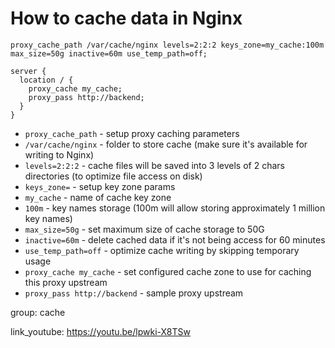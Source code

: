 # How to cache data in Nginx

```nginx
proxy_cache_path /var/cache/nginx levels=2:2:2 keys_zone=my_cache:100m max_size=50g inactive=60m use_temp_path=off;

server {
  location / {
    proxy_cache my_cache;
    proxy_pass http://backend;
  }
}
```

- `proxy_cache_path` - setup proxy caching parameters
- `/var/cache/nginx` - folder to store cache (make sure it's available for writing to Nginx)
- `levels=2:2:2` - cache files will be saved into 3 levels of 2 chars directories (to optimize file access on disk)
- `keys_zone=` - setup key zone params
- `my_cache` - name of cache key zone
- `100m` - key names storage (100m will allow storing approximately 1 million key names)
- `max_size=50g` - set maximum size of cache storage to 50G
- `inactive=60m` - delete cached data if it's not being access for 60 minutes
- `use_temp_path=off` - optimize cache writing by skipping temporary usage
- `proxy_cache my_cache` - set configured cache zone to use for caching this proxy upstream
- `proxy_pass http://backend` - sample proxy upstream

group: cache


link_youtube: https://youtu.be/lpwki-X8TSw
